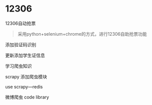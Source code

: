 # 12306
12306自动抢票

> 采用python+selenium+chrome的方式，进行12306自助抢票功能

添加验证码识别

更新添加学生证信息

学习爬虫知识

scrapy 添加爬虫模块

use scrapy—redis

微博爬虫
code library
